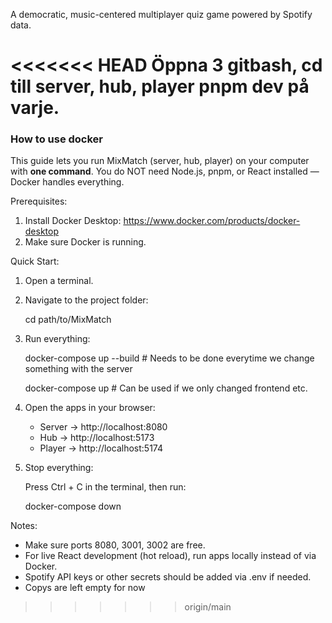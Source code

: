 A democratic, music-centered multiplayer quiz game powered by Spotify data.

<<<<<<< HEAD
Öppna 3 gitbash, 
cd till server, hub, player
pnpm dev på varje.
=======
### How to use docker
This guide lets you run MixMatch (server, hub, player) on your computer with **one command**. You do NOT need Node.js, pnpm, or React installed — Docker handles everything.

Prerequisites:
1. Install Docker Desktop: https://www.docker.com/products/docker-desktop
2. Make sure Docker is running.

Quick Start:

1. Open a terminal.
2. Navigate to the project folder:

   cd path/to/MixMatch

3. Run everything:

   docker-compose up --build # Needs to be done everytime we change something with the server

   docker-compose up # Can be used if we only changed frontend etc.

5. Open the apps in your browser:

   - Server → http://localhost:8080
   - Hub → http://localhost:5173
   - Player → http://localhost:5174

6. Stop everything:

   Press Ctrl + C in the terminal, then run:

   docker-compose down

Notes:
- Make sure ports 8080, 3001, 3002 are free.
- For live React development (hot reload), run apps locally instead of via Docker.
- Spotify API keys or other secrets should be added via .env if needed.
- Copys are left empty for now
>>>>>>> origin/main
